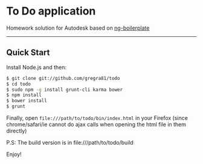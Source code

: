# To Do application

Homework solution for Autodesk based on [ng-boilerplate](http://joshdmiller.github.com/ng-boilerplate)  

***

## Quick Start

Install Node.js and then:

```sh
$ git clone git://github.com/gregra81/todo
$ cd todo
$ sudo npm -g install grunt-cli karma bower
$ npm install
$ bower install
$ grunt
```

Finally, open `file:///path/to/todo/bin/index.html` in your Firefox (since chrome/safari/ie cannot do ajax calls when opening the html file in them directly)

P.S: The build version is in file:///path/to/todo/build

Enjoy!
